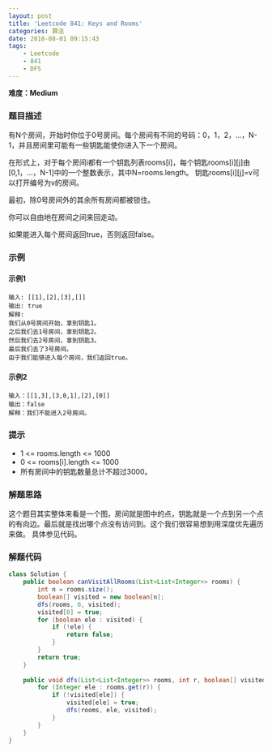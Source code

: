 ```yaml
---
layout: post
title: 'Leetcode 841: Keys and Rooms'
categories: 算法
date: 2018-08-01 09:15:43
tags:
    - Leetcode
    - 841
    - DFS
---
```

**难度：Medium**
### 题目描述
有N个房间，开始时你位于0号房间。每个房间有不同的号码：0，1，2，...，N-1，并且房间里可能有一些钥匙能使你进入下一个房间。

在形式上，对于每个房间i都有一个钥匙列表rooms[i]，每个钥匙rooms[i][j]由[0,1，...，N-1]中的一个整数表示，其中N=rooms.length。 钥匙rooms[i][j]=v可以打开编号为v的房间。

<!-- more -->

最初，除0号房间外的其余所有房间都被锁住。

你可以自由地在房间之间来回走动。

如果能进入每个房间返回true，否则返回false。

### 示例
#### 示例1
```shell
输入: [[1],[2],[3],[]]
输出: true
解释:  
我们从0号房间开始，拿到钥匙1。
之后我们去1号房间，拿到钥匙2。
然后我们去2号房间，拿到钥匙3。
最后我们去了3号房间。
由于我们能够进入每个房间，我们返回true。
```
#### 示例2
```shell
输入：[[1,3],[3,0,1],[2],[0]]
输出：false
解释：我们不能进入2号房间。
```

### 提示
* 1 <= rooms.length <= 1000
* 0 <= rooms[i].length <= 1000
* 所有房间中的钥匙数量总计不超过3000。

### 解题思路
这个题目其实整体来看是一个图，房间就是图中的点，钥匙就是一个点到另一个点的有向边。最后就是找出哪个点没有访问到。这个我们很容易想到用深度优先遍历来做。
具体参见代码。

### 解题代码
```Java
class Solution {
    public boolean canVisitAllRooms(List<List<Integer>> rooms) {
        int n = rooms.size();
        boolean[] visited = new boolean[n];
        dfs(rooms, 0, visited);
        visited[0] = true;
        for (boolean ele : visited) {
            if (!ele) {
                return false;
            }
        }
        return true;
    }
    
    public void dfs(List<List<Integer>> rooms, int r, boolean[] visited) {
        for (Integer ele : rooms.get(r)) {
            if (!visited[ele]) {
                visited[ele] = true;
                dfs(rooms, ele, visited);
            }
        }
    }
}
```
